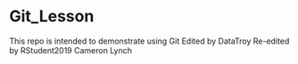 # Git_Lesson
This repo is intended to demonstrate using Git
Edited by DataTroy
Re-edited by RStudent2019
Cameron Lynch